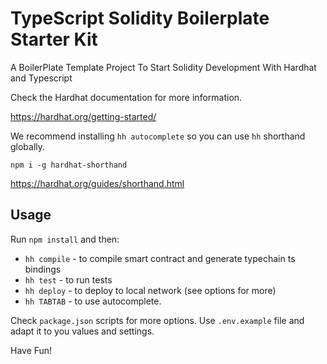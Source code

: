 # TypeScript Solidity Boilerplate Starter Kit

A BoilerPlate Template Project To Start Solidity Development With Hardhat and Typescript

Check the Hardhat documentation for more information. 

https://hardhat.org/getting-started/


We recommend installing `hh autocomplete` so you can use `hh` shorthand globally.

`npm i -g hardhat-shorthand`

https://hardhat.org/guides/shorthand.html

## Usage

Run `npm install` and then:

- `hh compile` - to compile smart contract and generate typechain ts bindings
- `hh test` - to run tests
- `hh deploy` - to deploy to local network (see options for more)
- `hh TABTAB` - to use autocomplete.


Check `package.json` scripts for more options.
Use `.env.example` file and adapt it to you values and settings.

Have Fun!
